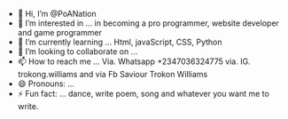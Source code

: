 - 👋 Hi, I’m @PoANation
- 👀 I’m interested in ... in becoming a pro programmer, website developer and game programmer 
- 🌱 I’m currently learning ... Html, javaScript, CSS, Python 
- 💞️ I’m looking to collaborate on ... 
- 📫 How to reach me ... Via. Whatsapp +2347036324775 via. IG. trokong.williams and via Fb Saviour Trokon Williams 
- 😄 Pronouns: ...
- ⚡ Fun fact: ... dance, write poem, song and whatever you want me to write.  

<!---
PoANation/PoANation is a ✨ special ✨ repository because its `README.md` (this file) appears on your GitHub profile.
You can click the Preview link to take a look at your changes.
--->
